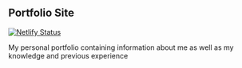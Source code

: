 ## Portfolio Site

[![Netlify Status](https://api.netlify.com/api/v1/badges/bd9ba668-1c1d-41fd-9c86-e89f95b0852f/deploy-status)](https://app.netlify.com/sites/alexander-sandberg/deploys)

My personal portfolio containing information about me as well as my knowledge and previous experience
